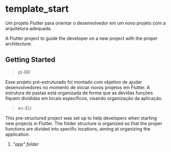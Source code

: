 # template_start

Um projeto Flutter para orientar o desenvolvedor em um novo projeto com a arquitetura adequada.

A Flutter project to guide the developer on a new project with the proper architecture.

## Getting Started

> pt-BR

Esse projeto pré-estruturado foi montado com objetivo de ajudar desenvolvedores no momento de iniciar novos projetos em Flutter.
A estrutura de pastas está organizada de forma que as devidas funções fiquem divididas em locais específicos, visando organização da aplicação.

> en-EU

This pre-structured project was set up to help developers when starting new projects in Flutter.
The folder structure is organized so that the proper functions are divided into specific locations, aiming at organizing the application.

1. _"app" folder_
